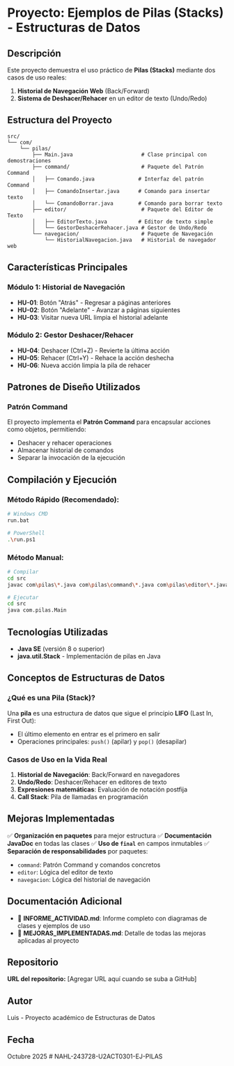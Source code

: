 # Proyecto: Ejemplos de Pilas (Stacks) - Estructuras de Datos

## Descripción
Este proyecto demuestra el uso práctico de **Pilas (Stacks)** mediante dos casos de uso reales:
1. **Historial de Navegación Web** (Back/Forward)
2. **Sistema de Deshacer/Rehacer** en un editor de texto (Undo/Redo)

## Estructura del Proyecto

```
src/
└── com/
    └── pilas/
        ├── Main.java                      # Clase principal con demostraciones
        ├── command/                       # Paquete del Patrón Command
        │   ├── Comando.java              # Interfaz del patrón Command
        │   ├── ComandoInsertar.java      # Comando para insertar texto
        │   └── ComandoBorrar.java        # Comando para borrar texto
        ├── editor/                        # Paquete del Editor de Texto
        │   ├── EditorTexto.java          # Editor de texto simple
        │   └── GestorDeshacerRehacer.java # Gestor de Undo/Redo
        └── navegacion/                    # Paquete de Navegación
            └── HistorialNavegacion.java   # Historial de navegador web
```

## Características Principales

### Módulo 1: Historial de Navegación
- **HU-01**: Botón "Atrás" - Regresar a páginas anteriores
- **HU-02**: Botón "Adelante" - Avanzar a páginas siguientes
- **HU-03**: Visitar nueva URL limpia el historial adelante

### Módulo 2: Gestor Deshacer/Rehacer
- **HU-04**: Deshacer (Ctrl+Z) - Revierte la última acción
- **HU-05**: Rehacer (Ctrl+Y) - Rehace la acción deshecha
- **HU-06**: Nueva acción limpia la pila de rehacer

## Patrones de Diseño Utilizados

### Patrón Command
El proyecto implementa el **Patrón Command** para encapsular acciones como objetos, permitiendo:
- Deshacer y rehacer operaciones
- Almacenar historial de comandos
- Separar la invocación de la ejecución

## Compilación y Ejecución

### Método Rápido (Recomendado):
```bash
# Windows CMD
run.bat

# PowerShell
.\run.ps1
```

### Método Manual:
```bash
# Compilar
cd src
javac com\pilas\*.java com\pilas\command\*.java com\pilas\editor\*.java com\pilas\navegacion\*.java

# Ejecutar
cd src
java com.pilas.Main
```

## Tecnologías Utilizadas
- **Java SE** (versión 8 o superior)
- **java.util.Stack** - Implementación de pilas en Java

## Conceptos de Estructuras de Datos

### ¿Qué es una Pila (Stack)?
Una **pila** es una estructura de datos que sigue el principio **LIFO** (Last In, First Out):
- El último elemento en entrar es el primero en salir
- Operaciones principales: `push()` (apilar) y `pop()` (desapilar)

### Casos de Uso en la Vida Real
1. **Historial de Navegación**: Back/Forward en navegadores
2. **Undo/Redo**: Deshacer/Rehacer en editores de texto
3. **Expresiones matemáticas**: Evaluación de notación postfija
4. **Call Stack**: Pila de llamadas en programación

## Mejoras Implementadas

✅ **Organización en paquetes** para mejor estructura
✅ **Documentación JavaDoc** en todas las clases
✅ **Uso de `final`** en campos inmutables
✅ **Separación de responsabilidades** por paquetes:
  - `command`: Patrón Command y comandos concretos
  - `editor`: Lógica del editor de texto
  - `navegacion`: Lógica del historial de navegación

## Documentación Adicional

- 📄 **INFORME_ACTIVIDAD.md**: Informe completo con diagramas de clases y ejemplos de uso
- 📄 **MEJORAS_IMPLEMENTADAS.md**: Detalle de todas las mejoras aplicadas al proyecto

## Repositorio

**URL del repositorio:** [Agregar URL aquí cuando se suba a GitHub]

## Autor
Luis - Proyecto académico de Estructuras de Datos

## Fecha
Octubre 2025
#   N A H L - 2 4 3 7 2 8 - U 2 A C T 0 3 0 1 - E J - P I L A S  
 
